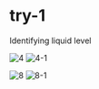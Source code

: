# try-1
Identifying liquid level

![4](https://user-images.githubusercontent.com/102225608/234752245-c8b7f6f6-71b5-4284-b06a-220f93bc2d61.png) ![4-1](https://user-images.githubusercontent.com/102225608/234752256-54124dbb-5804-4bc9-a20f-e12dd5a398a7.png)

![8](https://user-images.githubusercontent.com/102225608/234752356-c6481d6d-fdc3-4e62-9ff6-d4d5d2967e2c.png) ![8-1](https://user-images.githubusercontent.com/102225608/234752363-394bcce8-d531-41d9-be90-92924150284f.png)
